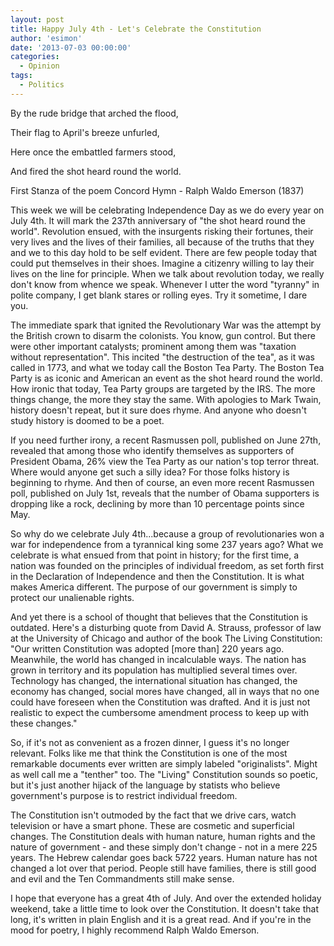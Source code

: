 ```yaml
---
layout: post
title: Happy July 4th - Let's Celebrate the Constitution
author: 'esimon'
date: '2013-07-03 00:00:00'
categories:
  - Opinion
tags:
  - Politics
---
```

By the rude bridge that arched the flood,

Their flag to April's breeze unfurled,

Here once the embattled farmers stood,

And fired the shot heard round the world.

First Stanza of the poem Concord Hymn - Ralph Waldo Emerson (1837)

This week we will be celebrating Independence Day as we do every year on July 4th. It will mark the 237th anniversary of "the shot heard round the world". Revolution ensued, with the insurgents risking their fortunes, their very lives and the lives of their families, all because of the truths that they and we to this day hold to be self evident. There are few people today that could put themselves in their shoes. Imagine a citizenry willing to lay their lives on the line for principle. When we talk about revolution today, we really don't know from whence we speak. Whenever I utter the word "tyranny" in polite company, I get blank stares or rolling eyes. Try it sometime, I dare you. 

The immediate spark that ignited the Revolutionary War was the attempt by the British crown to disarm the colonists. You know, gun control. But there were other important catalysts; prominent among them was "taxation without representation". This incited "the destruction of the tea", as it was called in 1773, and what we today call the Boston Tea Party. The Boston Tea Party is as iconic and American an event as the shot heard round the world. How ironic that today, Tea Party groups are targeted by the IRS. The more things change, the more they stay the same. With apologies to Mark Twain, history doesn't repeat, but it sure does rhyme. And anyone who doesn't study history is doomed to be a poet. 

If you need further irony, a recent Rasmussen poll, published on June 27th, revealed that among those who identify themselves as supporters of President Obama, 26% view the Tea Party as our nation's top terror threat. Where would anyone get such a silly idea? For those folks history is beginning to rhyme. And then of course, an even more recent Rasmussen poll, published on July 1st, reveals that the number of Obama supporters is dropping like a rock, declining by more than 10 percentage points since May. 

So why do we celebrate July 4th...because a group of revolutionaries won a war for independence from a tyrannical king some 237 years ago? What we celebrate is what ensued from that point in history; for the first time, a nation was founded on the principles of individual freedom, as set forth first in the Declaration of Independence and then the Constitution. It is what makes America different. The purpose of our government is simply to protect our unalienable rights. 

And yet there is a school of thought that believes that the Constitution is outdated. Here's a disturbing quote from David A. Strauss, professor of law at the University of Chicago and author of the book The Living Constitution: "Our written Constitution was adopted [more than] 220 years ago. Meanwhile, the world has changed in incalculable ways. The nation has grown in territory and its population has multiplied several times over. Technology has changed, the international situation has changed, the economy has changed, social mores have changed, all in ways that no one could have foreseen when the Constitution was drafted. And it is just not realistic to expect the cumbersome amendment process to keep up with these changes."

So, if it's not as convenient as a frozen dinner, I guess it's no longer relevant. Folks like me that think the Constitution is one of the most remarkable documents ever written are simply labeled "originalists". Might as well call me a "tenther" too. The "Living" Constitution sounds so poetic, but it's just another hijack of the language by statists who believe government's purpose is to restrict individual freedom. 

The Constitution isn't outmoded by the fact that we drive cars, watch television or have a smart phone. These are cosmetic and superficial changes. The Constitution deals with human nature, human rights and the nature of government - and these simply don't change - not in a mere 225 years. The Hebrew calendar goes back 5722 years. Human nature has not changed a lot over that period. People still have families, there is still good and evil and the Ten Commandments still make sense. 

I hope that everyone has a great 4th of July. And over the extended holiday weekend, take a little time to look over the Constitution. It doesn't take that long, it's written in plain English and it is a great read. And if you're in the mood for poetry, I highly recommend Ralph Waldo Emerson. 

